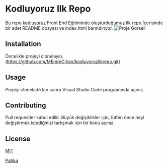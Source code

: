 # Kodluyoruz Ilk Repo
Bu repo [kodluyoruz](https://www.kodluyoruz.org/) Front End Eğitiminde oluşturduğumuz ilk repo.İçerisinde bir adet README dosyası ve index.html barındırıyor.
![Proje Gorseli](https://user-images.githubusercontent.com/105446041/168289865-9cc3dba8-a84b-4bfd-ba86-b7e4faa15004.png)
## Installation
Öncelikle projeyi clonelayın.
(https://github.com/MEmreCihan/kodluyoruzilkrepo.git)
## Usage
Projeyi cloneladıktan sonra Visual Studio Code programında açınız.
## Contributing
Pull requestler kabul edilir. Büyük değişiklikler için, lütfen önce neyi değiştirmek istediğinizi tartışmak için bir konu açınız.
## License
[MIT](https://choosealicense.com/licenses/mit/)

[Patika](https://www.patika.dev/tr)